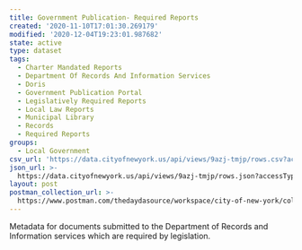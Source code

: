 ```yaml
---
title: Government Publication- Required Reports
created: '2020-11-10T17:01:30.269179'
modified: '2020-12-04T19:23:01.987682'
state: active
type: dataset
tags:
  - Charter Mandated Reports
  - Department Of Records And Information Services
  - Doris
  - Government Publication Portal
  - Legislatively Required Reports
  - Local Law Reports
  - Municipal Library
  - Records
  - Required Reports
groups:
  - Local Government
csv_url: 'https://data.cityofnewyork.us/api/views/9azj-tmjp/rows.csv?accessType=DOWNLOAD'
json_url: >-
  https://data.cityofnewyork.us/api/views/9azj-tmjp/rows.json?accessType=DOWNLOAD
layout: post
postman_collection_url: >-
  https://www.postman.com/thedaydasource/workspace/city-of-new-york/collection/15909983-c861ea6b-9b93-4d8a-b4cd-a652901af71d
---
```

Metadata for documents submitted to the Department of Records and Information services which are required by legislation.
